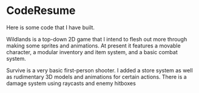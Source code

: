 # CodeResume
Here is some code that I have built.


Wildlands is a top-down 2D game that I intend to flesh out more through making some sprites and animations. At present it features a movable character, a modular inventory and item system, and a basic combat system.


Survive is a very basic first-person shooter. I added a store system as well as rudimentary 3D models and animations for certain actions. There is a damage system using raycasts and enemy hitboxes
